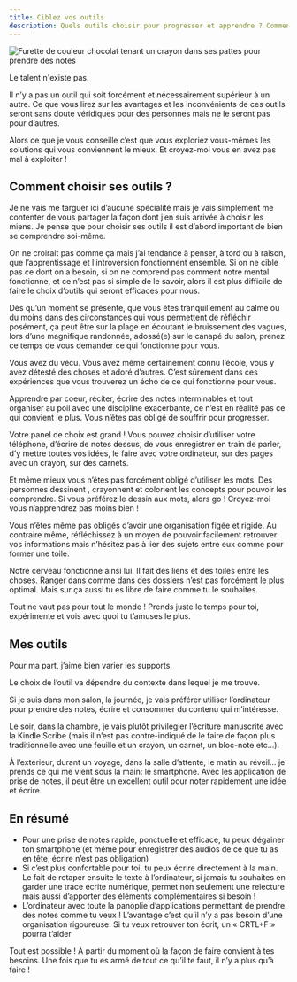 ```yaml
---
title: Ciblez vos outils
description: Quels outils choisir pour progresser et apprendre ? Comment les choisir ?
---
```


<img class="w-full h-96 object-cover" src="/_c25b0c88-be4a-4181-a0ac-26d1450e7226.jpeg" alt="Furette de couleur chocolat tenant un crayon dans ses pattes pour prendre des notes" />

Le talent n'existe pas.

Il n’y a pas un outil qui soit forcément et nécessairement supérieur à un autre. Ce que vous lirez sur les avantages et les inconvénients de ces outils seront sans doute véridiques pour des personnes mais ne le seront pas pour d’autres.

Alors ce que je vous conseille c’est que vous exploriez vous-mêmes les solutions qui vous conviennent le mieux. Et croyez-moi vous en avez pas mal à exploiter !

## Comment choisir ses outils ?

Je ne vais me targuer ici d’aucune spécialité mais je vais simplement me contenter de vous partager la façon dont j’en suis arrivée à choisir les miens. Je pense que pour choisir ses outils il est d’abord important de bien se comprendre soi-même.

On ne croirait pas comme ça mais j’ai tendance à penser, à tord ou à raison, que l’apprentissage et l’introversion fonctionnent ensemble. Si on ne cible pas ce dont on a besoin, si on ne comprend pas comment notre mental fonctionne, et ce n’est pas si simple de le savoir, alors il est plus difficile de faire le choix d’outils qui seront efficaces pour nous.

Dès qu’un moment se présente, que vous êtes tranquillement au calme ou du moins dans des circonstances qui vous permettent de réfléchir posément, ça peut être sur la plage en écoutant le bruissement des vagues, lors d’une magnifique randonnée, adossé(e) sur le canapé du salon, prenez ce temps de vous demander ce qui fonctionne pour vous.

Vous avez du vécu. Vous avez même certainement connu l’école, vous y avez détesté des choses et adoré d’autres. C’est sûrement dans ces expériences que vous trouverez un écho de ce qui fonctionne pour vous.

Apprendre par coeur, réciter, écrire des notes interminables et tout organiser au poil avec une discipline exacerbante, ce n’est en réalité pas ce qui convient le plus. Vous n’êtes pas obligé de souffrir pour progresser.

Votre panel de choix est grand ! Vous pouvez choisir d’utiliser votre téléphone, d’écrire de notes dessus, de vous enregistrer en train de parler, d’y mettre toutes vos idées, le faire avec votre ordinateur, sur des pages avec un crayon, sur des carnets.

Et même mieux vous n’êtes pas forcément obligé d’utiliser les mots. Des personnes dessinent , crayonnent et colorient les concepts pour pouvoir les comprendre. Si vous préférez le dessin aux mots, alors go ! Croyez-moi vous n’apprendrez pas moins bien !

Vous n’êtes même pas obligés d’avoir une organisation figée et rigide. Au contraire même, réfléchissez à un moyen de pouvoir facilement retrouver vos informations mais n’hésitez pas à lier des sujets entre eux comme pour former une toile.

Notre cerveau fonctionne ainsi lui. Il fait des liens et des toiles entre les choses. Ranger dans comme dans des dossiers n’est pas forcément le plus optimal. Mais sur ça aussi tu es libre de faire comme tu le souhaites.

Tout ne vaut pas pour tout le monde ! Prends juste le temps pour toi, expérimente et vois avec quoi tu t’amuses le plus.

## Mes outils

Pour ma part, j’aime bien varier les supports.

Le choix de l’outil va dépendre du contexte dans lequel je me trouve.

Si je suis dans mon salon, la journée, je vais préférer utiliser l’ordinateur pour prendre des notes, écrire et consommer du contenu qui m’intéresse.

Le soir, dans la chambre, je vais plutôt privilégier l’écriture manuscrite avec la Kindle Scribe (mais il n’est pas contre-indiqué de le faire de façon plus traditionnelle avec une feuille et un crayon, un carnet, un bloc-note etc…).

À l’extérieur, durant un voyage, dans la salle d’attente, le matin au réveil… je prends ce qui me vient sous la main: le smartphone. Avec les application de prise de notes, il peut être un excellent outil pour noter rapidement une idée et écrire.

## En résumé

- Pour une prise de notes rapide, ponctuelle et efficace, tu peux dégainer ton smartphone (et même pour enregistrer des audios de ce que tu as en tête, écrire n’est pas obligation)
- Si c’est plus confortable pour toi, tu peux écrire directement à la main. Le fait de retaper ensuite le texte à l’ordinateur, si jamais tu souhaites en garder une trace écrite numérique, permet non seulement une relecture mais aussi d’apporter des éléments complémentaires si besoin !
- L’ordinateur avec toute la panoplie d’applications permettant de prendre des notes comme tu veux ! L’avantage c’est qu’il n’y a pas besoin d’une organisation rigoureuse. Si tu veux retrouver ton écrit, un « CRTL+F » pourra t’aider

Tout est possible ! À partir du moment où la façon de faire convient à tes besoins. Une fois que tu es armé de tout ce qu’il te faut, il n’y a plus qu’à faire !
